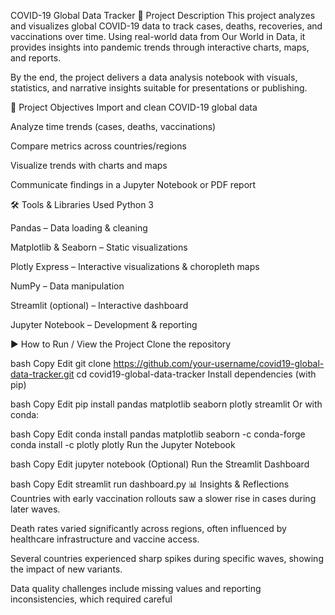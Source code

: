 COVID-19 Global Data Tracker
📌 Project Description
This project analyzes and visualizes global COVID-19 data to track cases, deaths, recoveries, and vaccinations over time. Using real-world data from Our World in Data, it provides insights into pandemic trends through interactive charts, maps, and reports.

By the end, the project delivers a data analysis notebook with visuals, statistics, and narrative insights suitable for presentations or publishing.

🎯 Project Objectives
Import and clean COVID-19 global data

Analyze time trends (cases, deaths, vaccinations)

Compare metrics across countries/regions

Visualize trends with charts and maps

Communicate findings in a Jupyter Notebook or PDF report

🛠 Tools & Libraries Used
Python 3

Pandas – Data loading & cleaning

Matplotlib & Seaborn – Static visualizations

Plotly Express – Interactive visualizations & choropleth maps

NumPy – Data manipulation

Streamlit (optional) – Interactive dashboard

Jupyter Notebook – Development & reporting

▶ How to Run / View the Project
Clone the repository

bash
Copy
Edit
git clone https://github.com/your-username/covid19-global-data-tracker.git
cd covid19-global-data-tracker
Install dependencies (with pip)

bash
Copy
Edit
pip install pandas matplotlib seaborn plotly streamlit
Or with conda:

bash
Copy
Edit
conda install pandas matplotlib seaborn -c conda-forge
conda install -c plotly plotly
Run the Jupyter Notebook

bash
Copy
Edit
jupyter notebook
(Optional) Run the Streamlit Dashboard

bash
Copy
Edit
streamlit run dashboard.py
📊 Insights & Reflections
Countries with early vaccination rollouts saw a slower rise in cases during later waves.

Death rates varied significantly across regions, often influenced by healthcare infrastructure and vaccine access.

Several countries experienced sharp spikes during specific waves, showing the impact of new variants.

Data quality challenges include missing values and reporting inconsistencies, which required careful
